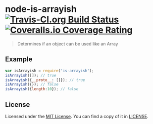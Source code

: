 # node-is-arrayish [![Travis-CI.org Build Status](https://img.shields.io/travis/Qix-/node-is-arrayish.svg?style=flat-square)](https://travis-ci.org/Qix-/node-is-arrayish) [![Coveralls.io Coverage Rating](https://img.shields.io/coveralls/Qix-/node-is-arrayish.svg?style=flat-square)](https://coveralls.io/r/Qix-/node-is-arrayish)
> Determines if an object can be used like an Array
## Example
```javascript
var isArrayish = require('is-arrayish');
isArrayish([]); // true
isArrayish({__proto__: []}); // true
isArrayish({}); // false
isArrayish({length:10}); // false
```
## License
Licensed under the [MIT License](http://opensource.org/licenses/MIT).
You can find a copy of it in [LICENSE](LICENSE).
